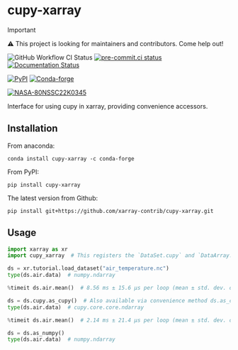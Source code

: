 # cupy-xarray

> [!IMPORTANT]
> ⚠️ This project is looking for maintainers and contributors. Come help out!

![GitHub Workflow CI Status](https://img.shields.io/github/actions/workflow/status/xarray-contrib/cupy-xarray/pypi-release.yaml?style=flat)
[![pre-commit.ci status](https://results.pre-commit.ci/badge/github/xarray-contrib/cupy-xarray/main.svg)](https://results.pre-commit.ci/latest/github/xarray-contrib/cupy-xarray/main)
[![Documentation Status](https://readthedocs.org/projects/cupy-xarray/badge/?version=latest)](https://cupy-xarray.readthedocs.io)

[![PyPI](https://img.shields.io/pypi/v/cupy-xarray.svg?style=flat)](https://pypi.org/project/cupy-xarray/)
[![Conda-forge](https://img.shields.io/conda/vn/conda-forge/cupy-xarray.svg?style=flat)](https://anaconda.org/conda-forge/cupy-xarray)

[![NASA-80NSSC22K0345](https://img.shields.io/badge/NASA-80NSSC22K0345-blue)](https://science.nasa.gov/open-science-overview)

Interface for using cupy in xarray, providing convenience accessors.

## Installation

From anaconda:

```console
conda install cupy-xarray -c conda-forge
```

From PyPI:

```console
pip install cupy-xarray
```

The latest version from Github:

```console
pip install git+https://github.com/xarray-contrib/cupy-xarray.git
```

## Usage

```python
import xarray as xr
import cupy_xarray  # This registers the `DataSet.cupy` and `DataArray.cupy` namespaces but is not used directly

ds = xr.tutorial.load_dataset("air_temperature.nc")
type(ds.air.data)  # numpy.ndarray

%timeit ds.air.mean()  # 8.56 ms ± 15.6 µs per loop (mean ± std. dev. of 7 runs, 100 loops each)

ds = ds.cupy.as_cupy()  # Also available via convenience method ds.as_cupy()
type(ds.air.data)  # cupy.core.core.ndarray

%timeit ds.air.mean()  # 2.14 ms ± 21.4 µs per loop (mean ± std. dev. of 7 runs, 1000 loops each)

ds = ds.as_numpy()
type(ds.air.data)  # numpy.ndarray
```
